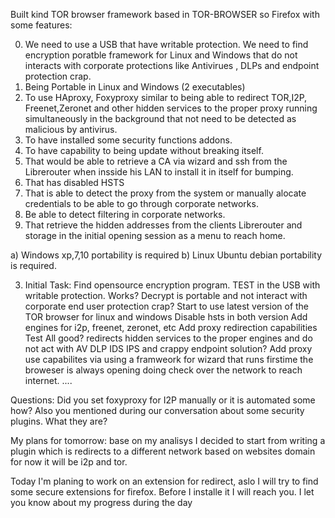 Built kind TOR browser framework based in TOR-BROWSER so Firefox with some features:

0. We need to use a USB that have writable protection. We need to find encryption poratble framework for Linux and Windows that do not interacts with corporate protections like Antivirues , DLPs and endpoint protection crap.
1. Being Portable in Linux and Windows (2 executables)
2. To use HAproxy, Foxyproxy similar  to being able to redirect TOR,I2P, Freenet,Zeronet and other hidden services to the proper proxy running simultaneously in the background that not need to be detected as malicious by antivirus.
3. To have installed some security functions addons.
4. To have capability to being update without breaking itself.
5. That would be able to retrieve a CA via wizard and ssh from the Librerouter when insside his LAN to install it in itself for bumping.
6. That has disabled HSTS
7. That is able to detect the proxy from the system or manually alocate credentials to be able to go through corporate networks.
8. Be able to detect filtering in corporate networks.
9. That retrieve the hidden addresses from the clients Librerouter and storage in the initial opening session as a menu to reach home.



a) Windows xp,7,10 portability is required
b) Linux Ubuntu debian portability is required.

3. Initial Task:
Find opensource encryption program.
TEST in the USB with writable protection.
Works? Decrypt is portable and not interact with corporate end user protection crap?
Start to use latest version of the TOR browser for linux and windows
Disable hsts in both version
Add engines for i2p, freenet, zeronet, etc
Add proxy redirection capabilities
Test
All good? redirects hidden services to the proper engines and do not act with AV DLP IDS IPS and crappy endpoint solution?
Add proxy use capabilites via using a framweork for wizard that runs firstime the broweser is always opening doing check over the network to reach internet.
....
 

Questions:
Did you set foxyproxy for I2P manually or it is automated some how?
Also you mentioned during our conversation about some security plugins. What they are?



My plans for tomorrow:
base on my analisys I decided to start from writing a plugin which is redirects to a different network based on websites domain for now it will be i2p and tor.

Today I'm planing to work on an extension for redirect, aslo I will try to find some secure extensions for firefox. Before I installe it I will reach you. I let you know about my progress during the day

